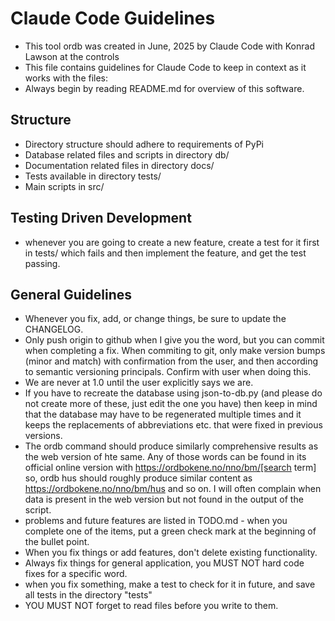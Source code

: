 # Claude Code Guidelines

- This tool ordb was created in June, 2025 by Claude Code with Konrad Lawson at the controls
- This file contains guidelines for Claude Code to keep in context as it works with the files:
- Always begin by reading README.md for overview of this software. 

## Structure

- Directory structure should adhere to requirements of PyPi
- Database related files and scripts in directory db/
- Documentation related files in directory docs/
- Tests available in directory tests/
- Main scripts in src/

## Testing Driven Development

- whenever you are going to create a new feature, create a test for it first in tests/ which fails and then implement the feature, and get the test passing. 

## General Guidelines

- Whenever you fix, add, or change things, be sure to update the CHANGELOG. 
- Only push origin to github when I give you the word, but you can commit when completing a fix. When commiting to git, only make version bumps (minor and match) with confirmation from the user, and then according to semantic versioning principals. Confirm with user when doing this. 
- We are never at 1.0 until the user explicitly says we are. 
- If you have to recreate the database using json-to-db.py (and please do not create more of these, just edit the one you have) then keep in mind that the database may have to be regenerated multiple times and it keeps the replacements of abbreviations etc. that were fixed in previous versions. 
- The ordb command should produce similarly comprehensive results as the web version of hte same. Any of those words can be found in its official online version with https://ordbokene.no/nno/bm/[search term] so, ordb hus should roughly produce similar content as https://ordbokene.no/nno/bm/hus and so on. I will often complain when data is present in the web version but not found in the output of the script. 
- problems and future features are listed in TODO.md - when you complete one of the items, put a green check mark at the beginning of the bullet point. 
- When you fix things or add features, don't delete existing functionality.
- Always fix things for general application, you MUST NOT hard code fixes for a specific word.
- when you fix something, make a test to check for it in future, and save all tests in the directory "tests"
- YOU MUST NOT forget to read files before you write to them.

